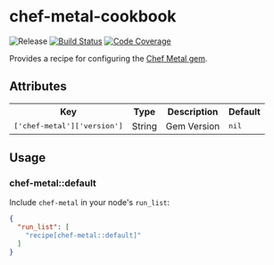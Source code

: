 # chef-metal-cookbook
![Release](http://img.shields.io/github/release/johnbellone/chef-metal-cookbook.svg)
[![Build Status](http://img.shields.io/travis/johnbellone/chef-metal-cookbook.svg)][3]
[![Code Coverage](http://img.shields.io/coveralls/johnbellone/chef-metal-cookbook.svg)][4]

Provides a recipe for configuring the [Chef Metal gem][1].

## Attributes

<table>
  <tr>
    <th>Key</th>
    <th>Type</th>
    <th>Description</th>
    <th>Default</th>
  </tr>
  <tr>
    <td><tt>['chef-metal']['version']</tt></td>
    <td>String</td>
    <td>Gem Version</td>
    <td><tt>nil</tt></td>
  </tr>
</table>

## Usage

### chef-metal::default
Include `chef-metal` in your node's `run_list`:
```json
{
  "run_list": [
    "recipe[chef-metal::default]"
  ]
}
```

[1]: https://github.com/opscode/chef-metal
[2]: https://github.com/johnbellone/chef-metal-cookbook/graphs/contributors
[3]: http://travis-ci.org/johnbellone/chef-metal-cookbook
[4]: https://coveralls.io/r/johnbellone/chef-metal-cookbook
